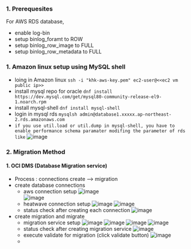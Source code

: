 ### 1. Prerequesites    
For AWS RDS database,
- enable log-bin  
- setup binlog_foramt to ROW
- setup binlog_row_image to FULL
- setup binlog_row_metadata to FULL

### 1. Amazon linux setup using MySQL shell
- loing in Amazon linux
  ```ssh -i "khk-aws-key.pem" ec2-user@<<ec2 vm public ip>>```
- install mysql repo for oracle
  ```dnf install https://dev.mysql.com/get/mysql80-community-release-el9-1.noarch.rpm```
- install mysql-shell
  ```dnf install mysql-shell```
- login in mysql rds
  ```mysqlsh admin@database1.xxxxx.ap-northeast-2.rds.amazonaws.com```
- `if you use util.load or util.dump in mysql-shell, you have to enable performance schema paramater modifing the parameter of rds like`
  ![image](https://github.com/user-attachments/assets/2c898dbf-5175-4dcd-ab50-90045e518dfb)

### 2. Migration Method
#### 1. OCI DMS (Database Migration service)
- Process :  connections create --> migration
- create database connections
  - aws connection setup
    ![image](https://github.com/user-attachments/assets/cc6b076f-9a0b-48a6-bdb7-2b532266c75b)   
    ![image](https://github.com/user-attachments/assets/387a4b14-c9b5-4087-9795-02e81044e970)
  - heatwave connection setup
    ![image](https://github.com/user-attachments/assets/f09b5c8c-8f0f-45a6-b853-727b2b2c0ae7)
    ![image](https://github.com/user-attachments/assets/4f6a4bc3-1f9e-4ab2-8ef1-a87697f8d4d9)
  - status check after creating each connection
    ![image](https://github.com/user-attachments/assets/f38f1121-2aa2-42e3-a400-1833573f4733)
- create migration and migrate
  - migration service setup
    ![image](https://github.com/user-attachments/assets/4e89b5d7-063d-46a9-85d4-bcfbdba4aebe)
    ![image](https://github.com/user-attachments/assets/525c1a1f-fa61-418a-a38b-8d3f9963b750)
    ![image](https://github.com/user-attachments/assets/ff3bf1f0-624d-4ead-9be9-da4ec4449e4a)
    ![image](https://github.com/user-attachments/assets/6ce23834-cc0e-40dc-931c-26b7e59555b2)
  - status check after creating migration service
    ![image](https://github.com/user-attachments/assets/48abc3b5-3208-49e5-9a2f-78822b48b4fe)
  - execute validate for migration (click validate button)
    ![image](https://github.com/user-attachments/assets/e332a95b-86f8-4b5f-b459-f76fa1356151)
  - 





